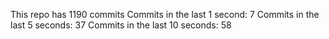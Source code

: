 This repo has 1190 commits
Commits in the last 1 second: 7
Commits in the last 5 seconds: 37
Commits in the last 10 seconds: 58
